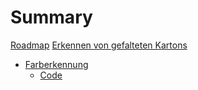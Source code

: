 # Summary

[Roadmap](./roadmap.md)
[Erkennen von gefalteten Kartons](./folded_cartoon.md)
- [Farberkennung](color_detection/color_detection.md)
    - [Code](color_detection/code.md)
